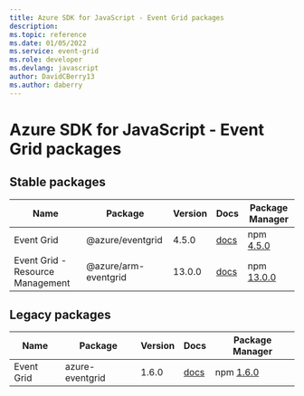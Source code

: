 ```yaml
---
title: Azure SDK for JavaScript - Event Grid packages
description: 
ms.topic: reference
ms.date: 01/05/2022
ms.service: event-grid
ms.role: developer
ms.devlang: javascript
author: DavidCBerry13
ms.author: daberry
---
```


# Azure SDK for JavaScript - Event Grid packages

## Stable packages

| Name                  | Package              | Version          | Docs                   | Package Manager                |
|-----------------------|----------------------|------------------|------------------------|--------------------------------|
| Event Grid | @azure/eventgrid | 4.5.0 | [docs](/azure/javascript/sdk/sdk-demo2/event-grid/eventgrid/azure-eventgrid/stable)  | npm [4.5.0](https://www.npmjs.com/package/%40azure%2Feventgrid) |
| Event Grid - Resource Management | @azure/arm-eventgrid | 13.0.0 | [docs](/azure/javascript/sdk/sdk-demo2/event-grid/arm-eventgrid/azure-arm-eventgrid/stable)  | npm [13.0.0](https://www.npmjs.com/package/%40azure%2Farm-eventgrid) |
 

 


## Legacy packages

| Name                  | Package              | Version          | Docs                   | Package Manager                |
|-----------------------|----------------------|------------------|------------------------|--------------------------------|
| Event Grid | azure-eventgrid | 1.6.0 | [docs](/azure/javascript/sdk/sdk-demo2/event-grid/legacy/event-grid/azure-eventgrid/legacy)  | npm [1.6.0](https://www.npmjs.com/package/azure-eventgrid%401.6.0) |
 